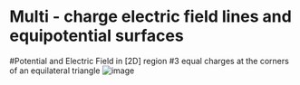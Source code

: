 
# Multi - charge electric field lines and equipotential surfaces
#Potential and Electric Field in [2D] region
#3 equal charges at the corners of an equilateral triangle
![image](https://github.com/c462809/3charges-Electric-Field/blob/master/ElectricFieldl.jpg)
